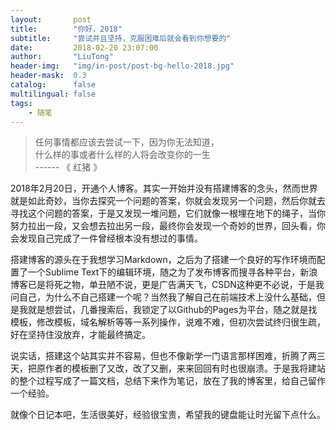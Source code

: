 ```yaml
---
layout:       post
title:        "你好，2018"
subtitle:     "尝试并且坚持，克服困难后就会看到你想要的"
date:         2018-02-20 23:07:00
author:       "LiuTong"
header-img:   "img/in-post/post-bg-hello-2018.jpg"
header-mask:  0.3
catalog:      false
multilingual: false
tags:
    - 随笔
---
```


> 任何事情都应该去尝试一下，因为你无法知道，
> <br/>
> 什么样的事或者什么样的人将会改变你的一生
> <br/>
>                        ------ 《 红猪 》

2018年2月20日，开通个人博客。其实一开始并没有搭建博客的念头，然而世界就是如此奇妙，当你去探究一个问题的答案，你就会发现另一个问题，然后你就去寻找这个问题的答案，于是又发现一堆问题，它们就像一根埋在地下的绳子，当你努力拉出一段，又会想去拉出另一段，最终你会发现一个奇妙的世界，回头看，你会发现自己完成了一件曾经根本没有想过的事情。

搭建博客的源头在于我想学习Markdown，之后为了搭建一个良好的写作环境而配置了一个Sublime Text下的编辑环境，随之为了发布博客而搜寻各种平台，新浪博客已是将死之物，单丑陋不说，更是广告满天飞，CSDN这种更不必说，于是我问自己，为什么不自己搭建一个呢？当然我了解自己在前端技术上没什么基础，但是我就是想尝试，几番搜索后，我锁定了以Github的Pages为平台，随之就是找模板，修改模板，域名解析等等一系列操作，说难不难，但初次尝试终归很生疏，好在坚持住没放弃，才能最终搞定。

说实话，搭建这个站其实并不容易，但也不像新学一门语言那样困难，折腾了两三天，把原作者的模板删了又改，改了又删，来来回回有时也很崩溃。于是我将建站的整个过程写成了一篇文档，总结下来作为笔记，放在了我的博客里，给自己留作一个经验。

就像个日记本吧，生活很美好，经验很宝贵，希望我的键盘能让时光留下点什么。
